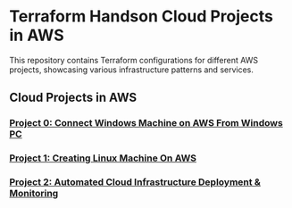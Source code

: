 # Terraform Handson Cloud Projects in AWS

This repository contains Terraform configurations for different AWS projects, showcasing various infrastructure patterns and services.

## Cloud Projects in AWS

### [Project 0: Connect Windows Machine on AWS From Windows PC](./project-0_connect-to-windows-instance-on-aws-from-windows-pc)

### [Project 1: Creating Linux Machine On AWS](./project-1_creating-linux-server-on-aws)

### [Project 2: Automated Cloud Infrastructure Deployment & Monitoring](./project-2_host-a-website-on-ecs_fargate)